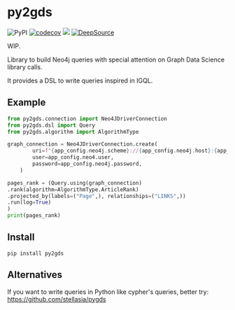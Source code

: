 # py2gds

![PyPI](https://img.shields.io/pypi/v/py2gds)
[![codecov](https://codecov.io/gh/headsrooms/py2gds/branch/master/graph/badge.svg?token=LUvFkSRpva)](https://codecov.io/gh/headsrooms/py2gds)
<a href="https://codeclimate.com/github/kingoodie/py2gds/maintainability"><img src="https://api.codeclimate.com/v1/badges/47c7a2ccca6088529369/maintainability" /></a>
[![DeepSource](https://static.deepsource.io/deepsource-badge-light-mini.svg)](https://deepsource.io/gh/kingoodie/py2gds/?ref=repository-badge)

WIP.

Library to build Neo4j queries with special attention on Graph Data Science library calls.

It provides a DSL to write queries inspired in IGQL.

## Example

```python
from py2gds.connection import Neo4JDriverConnection
from py2gds.dsl import Query
from py2gds.algorithm import AlgorithmType

graph_connection = Neo4JDriverConnection.create(
        uri=f"{app_config.neo4j.scheme}://{app_config.neo4j.host}:{app_config.neo4j.port}",
        user=app_config.neo4.user,
        password=app_config.neo4j.password,
    )

pages_rank = (Query.using(graph_connection)
.rank(algorithm=AlgorithmType.ArticleRank)
.projected_by(labels=("Page",), relationships=("LINKS",))
.run(log=True)
)
print(pages_rank)

```

## Install

    pip install py2gds
    
## Alternatives
    
If you want to write queries in Python like cypher's queries, better try: https://github.com/stellasia/pygds
